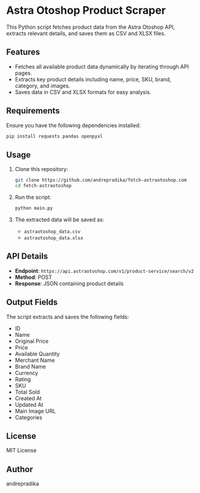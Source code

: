 # Astra Otoshop Product Scraper

This Python script fetches product data from the Astra Otoshop API, extracts relevant details, and saves them as CSV and XLSX files.

## Features

- Fetches all available product data dynamically by iterating through API pages.
- Extracts key product details including name, price, SKU, brand, category, and images.
- Saves data in CSV and XLSX formats for easy analysis.

## Requirements

Ensure you have the following dependencies installed:

```bash
pip install requests pandas openpyxl
```

## Usage

1. Clone this repository:

   ```bash
   git clone https://github.com/andrepradika/fetch-astraotoshop.com
   cd fetch-astraotoshop
   ```

2. Run the script:

   ```bash
   python main.py
   ```

3. The extracted data will be saved as:

   - `astraotoshop_data.csv`
   - `astraotoshop_data.xlsx`

## API Details

- **Endpoint**: `https://api.astraotoshop.com/v1/product-service/search/v2`
- **Method**: POST
- **Response**: JSON containing product details

## Output Fields

The script extracts and saves the following fields:

- ID
- Name
- Original Price
- Price
- Available Quantity
- Merchant Name
- Brand Name
- Currency
- Rating
- SKU
- Total Sold
- Created At
- Updated At
- Main Image URL
- Categories

## License

MIT License

## Author

andrepradika